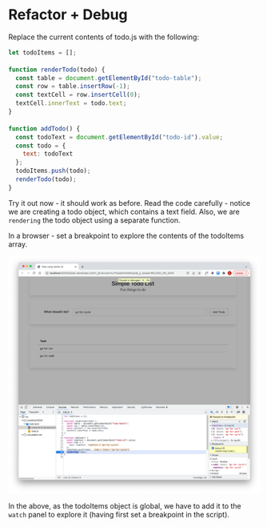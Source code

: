 # Refactor + Debug

Replace the current contents of todo.js with the following:

~~~javascript
let todoItems = [];

function renderTodo(todo) {
  const table = document.getElementById("todo-table");
  const row = table.insertRow(-1);
  const textCell = row.insertCell(0);
  textCell.innerText = todo.text;
}

function addTodo() {
  const todoText = document.getElementById("todo-id").value;
  const todo = {
    text: todoText
  };
  todoItems.push(todo);
  renderTodo(todo);
}
~~~

Try it out now - it should work as before. Read the code carefully - notice we are creating a todo object, which contains a text field. Also, we are `rendering` the todo object using a separate function.

In a browser - set a breakpoint to explore the contents of the todoItems array.

![](img/13.png)

In the above, as the todoItems object is global, we have to add it to the `watch` panel to explore it (having first set a breakpoint in the script).
